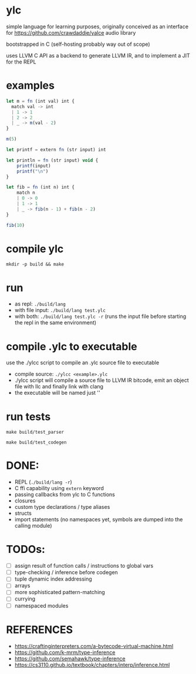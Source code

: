# ylc
simple language for learning purposes, originally conceived as an interface for https://github.com/crawdaddie/yalce audio library

bootstrapped in C (self-hosting probably way out of scope)

uses LLVM C API as a backend to generate LLVM IR, and to implement a JIT for the REPL

# examples
```javascript
let m = fn (int val) int {
  match val -> int
  | 1 -> 1 
  | 2 -> 2
  | _ -> m(val - 2)
}

m(5)

let printf = extern fn (str input) int

let println = fn (str input) void {
    printf(input)
    printf("\n")
}

let fib = fn (int n) int {
    match n
    | 0 -> 0
    | 1 -> 1
    | _ -> fib(n - 1) + fib(n - 2)
}

fib(10)
```

# compile ylc
`mkdir -p build && make`

# run
- as repl: `./build/lang`
- with file input: `./build/lang test.ylc`
- with both: `./build/lang test.ylc -r` (runs the input file before starting the repl in the same environment)

# compile .ylc to executable
use the ./ylcc script to compile an .ylc source file to executable

- compile source: `./ylcc <example>.ylc`
- ./ylcc script will compile a source file to LLVM IR bitcode,
emit an object file with llc and finally link with clang
- the executable will be named just '<example>'


# run tests
`make build/test_parser`

`make build/test_codegen`


# DONE:
- REPL (`./build/lang -r`)
- C ffi capability using `extern` keyword
- passing callbacks from ylc to C functions
- closures
- custom type declarations / type aliases
- structs
- import statements (no namespaces yet, symbols are dumped into the calling module)

# TODOs:
- [ ] assign result of function calls / instructions to global vars 
- [ ] type-checking / inference before codegen
- [ ] tuple dynamic index addressing
- [ ] arrays
- [ ] more sophisticated pattern-matching
- [ ] currying
- [ ] namespaced modules

# REFERENCES
- https://craftinginterpreters.com/a-bytecode-virtual-machine.html
- https://github.com/k-mrm/type-inference
- https://github.com/semahawk/type-inference
- https://cs3110.github.io/textbook/chapters/interp/inference.html
